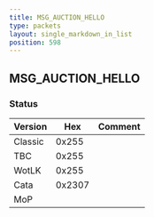 ```yaml
---
title: MSG_AUCTION_HELLO
type: packets
layout: single_markdown_in_list
position: 598
---
```


## MSG_AUCTION_HELLO

### Status

Version    | Hex        | Comment
---------- | ---------- | ---------- 
Classic    | 0x255      |
TBC        | 0x255      |
WotLK      | 0x255      |
Cata       | 0x2307     |
MoP        |            |